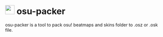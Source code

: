 # <img src="osupacker.ico" width="30"> osu-packer
osu-packer is a tool to pack osu! beatmaps and skins folder to .osz or .osk file.

